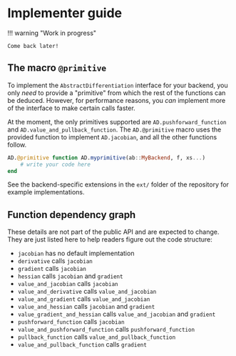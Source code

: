 # Implementer guide

!!! warning "Work in progress"
    
    Come back later!

## The macro `@primitive`

To implement the `AbstractDifferentiation` interface for your backend, you only _need_ to provide a "primitive" from which the rest of the functions can be deduced.
However, for performance reasons, you _can_ implement more of the interface to make certain calls faster.

At the moment, the only primitives supported are `AD.pushforward_function` and `AD.value_and_pullback_function`.
The `AD.@primitive` macro uses the provided function to implement `AD.jacobian`, and all the other functions follow.

```julia
AD.@primitive function AD.myprimitive(ab::MyBackend, f, xs...)
    # write your code here
end
```

See the backend-specific extensions in the `ext/` folder of the repository for example implementations.

## Function dependency graph

These details are not part of the public API and are expected to change.
They are just listed here to help readers figure out the code structure:

  - `jacobian` has no default implementation
  - `derivative` calls `jacobian`
  - `gradient` calls `jacobian`
  - `hessian` calls `jacobian` and `gradient`
  - `value_and_jacobian` calls `jacobian`
  - `value_and_derivative` calls `value_and_jacobian`
  - `value_and_gradient` calls `value_and_jacobian`
  - `value_and_hessian` calls `jacobian` and `gradient`
  - `value_gradient_and_hessian` calls `value_and_jacobian` and `gradient`
  - `pushforward_function` calls `jacobian`
  - `value_and_pushforward_function` calls `pushforward_function`
  - `pullback_function` calls `value_and_pullback_function`
  - `value_and_pullback_function` calls `gradient`

